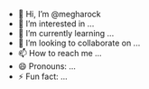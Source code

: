- 👋 Hi, I’m @megharock
- 👀 I’m interested in ...
- 🌱 I’m currently learning ...
- 💞️ I’m looking to collaborate on ...
- 📫 How to reach me ...
- 😄 Pronouns: ...
- ⚡ Fun fact: ...

<!---
megharock/megharock is a ✨ special ✨ repository because its `README.md` (this file) appears on your GitHub profile.
You can click the Preview link to take a look at your changes.
--->

